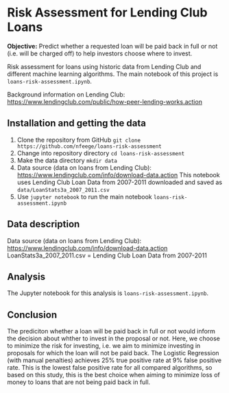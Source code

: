 # Risk Assessment for Lending Club Loans

**Objective:** Predict whether a requested loan will be paid back in full or not (i.e. will be charged off) to help investors choose where to invest.

Risk assessment for loans using historic data from Lending Club and different machine learning algorithms. The main notebook of this project is ```loans-risk-assessment.ipynb```.

Background information on Lending Club:
https://www.lendingclub.com/public/how-peer-lending-works.action

## Installation and getting the data

1. Clone the repository from GitHub
 ```git clone https://github.com/nfeege/loans-risk-assessment```
2. Change into repository directory
 ```cd loans-risk-assessment```
3. Make the data directory
 ```mkdir data```
4. Data source (data on loans from Lending Club): https://www.lendingclub.com/info/download-data.action This notebook uses Lending Club Loan Data from 2007-2011 downloaded and saved as
 ```data/LoanStats3a_2007_2011.csv```
5. Use ```jupyter notebook``` to run the main notebook ```loans-risk-assessment.ipynb```

## Data description

Data source (data on loans from Lending Club):
https://www.lendingclub.com/info/download-data.action
LoanStats3a_2007_2011.csv = Lending Club Loan Data from 2007-2011

## Analysis

The Jupyter notebook for this analysis is ```loans-risk-assessment.ipynb```.

## Conclusion
The prediciton whether a loan will be paid back in full or not would inform the decision about whther to invest in the proposal or not. Here, we choose to minimize the risk for investing, i.e. we aim to minimize investing in proposals for which the loan will not be paid back. The Logistic Regression (with manual penalties) achieves 25% true positive rate at 9% false positive rate. This is the lowest false positive rate for all compared algorithms, so based on this study, this is the best choice when aiming to minimize loss of money to loans that are not being paid back in full.